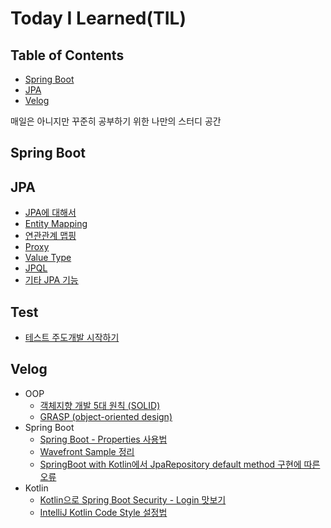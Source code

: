 
# Today I Learned(TIL)

<!--[TOC]: # "## Table of Contents"-->

## Table of Contents
- [Spring Boot](#spring-boot)
- [JPA](#jpa)
- [Velog](#velog)

매일은 아니지만 꾸준히 공부하기 위한 나만의 스터디 공간
## Spring Boot

## JPA
- [JPA에 대해서](JPA/01_JPA에%20대해서.md)
- [Entity Mapping](JPA/02_Entity%20Mapping.md)
- [연관관계 맵핑](JPA/03_연관관계%20맵핑.md)
- [Proxy](JPA/04_Proxy.md)
- [Value Type](JPA/05_Value%20Type.md)
- [JPQL](JPA/06_JPQL.md)
- [기타 JPA 기능](JPA/07_기타%20JPA%20기능.md)

## Test
- [테스트 주도개발 시작하기](Test/테스트%20주도개발%20시작하기.md)

## Velog
- OOP
    - [객체지향 개발 5대 원칙 (SOLID)](https://velog.io/@lsb156/%EA%B0%9D%EC%B2%B4%EC%A7%80%ED%96%A5-%EA%B0%9C%EB%B0%9C-5%EB%8C%80-%EC%9B%90%EC%B9%99-SOLID)
    - [GRASP (object-oriented design)](https://velog.io/@lsb156/GRASP-object-oriented-design)
- Spring Boot
    - [Spring Boot - Properties 사용법](https://velog.io/@lsb156/Spring-Boot-Properties-Usage)
    - [Wavefront Sample 정리](https://velog.io/@lsb156/Spring-Boot-Wavefront-Sample-%EC%A0%95%EB%A6%AC)
    - [SpringBoot with Kotlin에서 JpaRepository default method 구현에 따른 오류](https://velog.io/@lsb156/SpringBoot-with-Kotlin%EC%97%90%EC%84%9C-JpaRepository-default-method-%EA%B5%AC%ED%98%84%EC%97%90-%EB%94%B0%EB%A5%B8-%EC%98%A4%EB%A5%98)
- Kotlin
    - [Kotlin으로 Spring Boot Security - Login 맛보기](https://velog.io/@lsb156/Kotlin%EC%9C%BC%EB%A1%9C-Spring-Boot-Security-Login-%EB%A7%9B%EB%B3%B4%EA%B8%B0)
    - [IntelliJ Kotlin Code Style 설정법](https://velog.io/@lsb156/IntelliJ-Kotlin-Code-Style-%EC%84%A4%EC%A0%95%EB%B2%95)